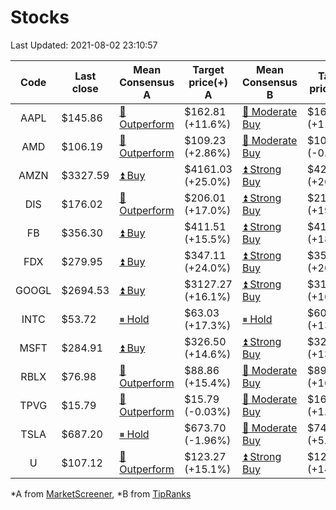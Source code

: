# Stocks
Last Updated: 2021-08-02 23:10:57

|Code|Last close|Mean Consensus A|Target price(+) A|Mean Consensus B|Target price(+) B|
|:--:|-|-|-|-|-|
|AAPL|$145.86|[🔼 Outperform](https://m.marketscreener.com/quote/stock/-4849/)|$162.81 (+11.6%)|[🔼 Moderate Buy](https://www.tipranks.com/stocks/aapl/forecast)|$161.72 (+11.06%)|
|AMD|$106.19|[🔼 Outperform](https://m.marketscreener.com/quote/stock/-19475876/)|$109.23 (+2.86%)|[🔼 Moderate Buy](https://www.tipranks.com/stocks/amd/forecast)|$107.93 (-0.64%)|
|AMZN|$3327.59|[⏫ Buy](https://m.marketscreener.com/quote/stock/-12864605/)|$4161.03 (+25.0%)|[⏫ Strong Buy](https://www.tipranks.com/stocks/amzn/forecast)|$4225.77 (+26.63%)|
|DIS|$176.02|[🔼 Outperform](https://m.marketscreener.com/quote/stock/-4842/)|$206.01 (+17.0%)|[⏫ Strong Buy](https://www.tipranks.com/stocks/dis/forecast)|$210.67 (+19.69%)|
|FB|$356.30|[⏫ Buy](https://m.marketscreener.com/quote/stock/-10547141/)|$411.51 (+15.5%)|[⏫ Strong Buy](https://www.tipranks.com/stocks/fb/forecast)|$416.07 (+18.23%)|
|FDX|$279.95|[⏫ Buy](https://m.marketscreener.com/quote/stock/-12585/)|$347.11 (+24.0%)|[⏫ Strong Buy](https://www.tipranks.com/stocks/fdx/forecast)|$355.45 (+26.97%)|
|GOOGL|$2694.53|[⏫ Buy](https://m.marketscreener.com/quote/stock/-24203373/)|$3127.27 (+16.1%)|[⏫ Strong Buy](https://www.tipranks.com/stocks/googl/forecast)|$3147.70 (+16.85%)|
|INTC|$53.72|[⏸ Hold](https://m.marketscreener.com/quote/stock/-4829/)|$63.03 (+17.3%)|[⏸ Hold](https://www.tipranks.com/stocks/intc/forecast)|$60.86 (+13.29%)|
|MSFT|$284.91|[⏫ Buy](https://m.marketscreener.com/quote/stock/-4835/)|$326.50 (+14.6%)|[⏫ Strong Buy](https://www.tipranks.com/stocks/msft/forecast)|$322.75 (+13.28%)|
|RBLX|$76.98|[🔼 Outperform](https://m.marketscreener.com/quote/stock/-117793644/)|$88.86 (+15.4%)|[🔼 Moderate Buy](https://www.tipranks.com/stocks/rblx/forecast)|$89.33 (+16.04%)|
|TPVG|$15.79|[🔼 Outperform](https://m.marketscreener.com/quote/stock/-15933327/)|$15.79 (-0.03%)|[🔼 Moderate Buy](https://www.tipranks.com/stocks/tpvg/forecast)|$16.00 (+1.27%)|
|TSLA|$687.20|[⏸ Hold](https://m.marketscreener.com/quote/stock/-6344549/)|$673.70 (-1.96%)|[🔼 Moderate Buy](https://www.tipranks.com/stocks/tsla/forecast)|$746.91 (+5.11%)|
|U|$107.12|[🔼 Outperform](https://m.marketscreener.com/quote/stock/-112492634/)|$123.27 (+15.1%)|[⏫ Strong Buy](https://www.tipranks.com/stocks/u/forecast)|$122.57 (+14.83%)|


*A from [MarketScreener](https://www.marketscreener.com), *B from [TipRanks](https://www.tipranks.com)
